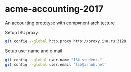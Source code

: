 # acme-accounting-2017
An accounting prototype with component architecture

Setup ISU proxy.
```bash
git config --global http.proxy http://proxy.isu.ru:3128
```

Setup user name and e-mail

```bash
git config --global user.name "ISU student."
git config --global user.email "lab@irnok.net"
```

